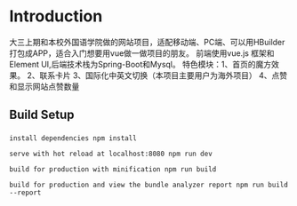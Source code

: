 # Introduction


   大三上期和本校外国语学院做的网站项目，适配移动端、PC端、可以用HBuilder打包成APP，适合入门想要用vue做一做项目的朋友。
   前端使用vue.js 框架和Element UI,后端技术栈为Spring-Boot和Mysql。
   特色模块：1、首页的魔方效果。  2、联系卡片  3、国际化中英文切换（本项目主要用户为海外项目）  4、点赞和显示网站点赞数量  
  
## Build Setup

### 
`
install dependencies
npm install
`

`
serve with hot reload at localhost:8080
npm run dev
`

`
build for production with minification
npm run build
`

`
build for production and view the bundle analyzer report
npm run build --report
`
